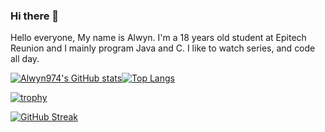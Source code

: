 ### Hi there 👋

Hello everyone, My name is Alwyn. I'm a 18 years old student at Epitech Reunion
and I mainly program Java and C. I like to watch series, and code all day.

[![Alwyn974's GitHub stats](https://github-readme-stats.vercel.app/api?username=alwyn974&show_icons=true&count_private=true&theme=dark)](https://github.com/anuraghazra/github-readme-stats)[![Top Langs](https://github-readme-stats.vercel.app/api/top-langs/?username=alwyn974&theme=dark)](https://github.com/anuraghazra/github-readme-stats)

[![trophy](https://github-profile-trophy.vercel.app/?username=alwyn974&theme=chalk)](https://github.com/ryo-ma/github-profile-trophy)

[![GitHub Streak](http://github-readme-streak-stats.herokuapp.com?user=alwyn974&theme=dark)](https://git.io/streak-stats)


<!--
**alwyn974/alwyn974** is a ✨ _special_ ✨ repository because its `README.md` (this file) appears on your GitHub profile.

Here are some ideas to get you started:

- 🔭 I’m currently working on ...
- 🌱 I’m currently learning ...
- 👯 I’m looking to collaborate on ...
- 🤔 I’m looking for help with ...
- 💬 Ask me about ...
- 📫 How to reach me: ...
- 😄 Pronouns: ...
- ⚡ Fun fact: ...
-->
